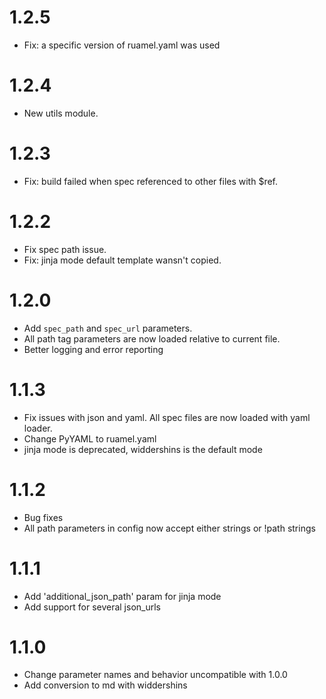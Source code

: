 # 1.2.5

- Fix: a specific version of ruamel.yaml was used

# 1.2.4

- New utils module.

# 1.2.3

- Fix: build failed when spec referenced to other files with $ref.

# 1.2.2

- Fix spec path issue.
- Fix: jinja mode default template wansn't copied.

# 1.2.0

- Add `spec_path` and `spec_url` parameters.
- All path tag parameters are now loaded relative to current file.
- Better logging and error reporting

# 1.1.3

- Fix issues with json and yaml. All spec files are now loaded with yaml loader.
- Change PyYAML to ruamel.yaml
- jinja mode is deprecated, widdershins is the default mode

# 1.1.2

- Bug fixes
- All path parameters in config now accept either strings or !path strings

# 1.1.1

- Add 'additional_json_path' param for jinja mode
- Add support for several json_urls

# 1.1.0

- Change parameter names and behavior uncompatible with 1.0.0
- Add conversion to md with widdershins
